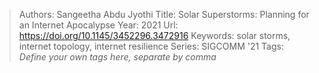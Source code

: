 > Authors: Sangeetha Abdu Jyothi
> Title: Solar Superstorms: Planning for an Internet Apocalypse
> Year: 2021
> Url: https://doi.org/10.1145/3452296.3472916
> Keywords: solar storms, internet topology, internet resilience
> Series: SIGCOMM '21
> Tags: *Define your own tags here, separate by comma*